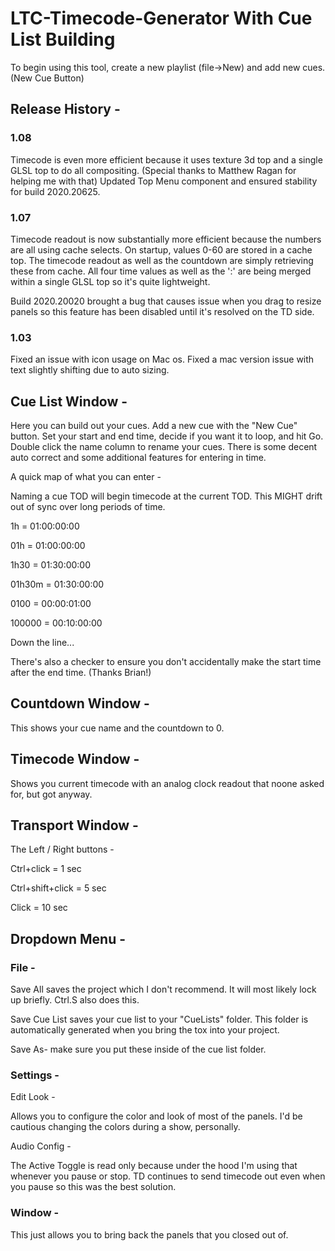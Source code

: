 # LTC-Timecode-Generator With Cue List Building

To begin using this tool, create a new playlist (file->New) and add new cues. (New Cue Button)

## Release History - 

### 1.08
Timecode is even more efficient because it uses texture 3d top and a single GLSL top to do all compositing. (Special thanks to Matthew Ragan for helping me with that)  Updated Top Menu component and ensured stability for build 2020.20625. 

### 1.07
Timecode readout is now substantially more efficient because the numbers are all using cache selects.  On startup, values 0-60 are stored in a cache top. The timecode readout as well as the countdown are simply retrieving these from cache. All four time values as well as the ':' are being merged within a single GLSL top so it's quite lightweight.

Build 2020.20020 brought a bug that causes issue when you drag to resize panels so this feature has been disabled until it's resolved on the TD side.

### 1.03 
Fixed an issue with icon usage on Mac os. Fixed a mac version issue with text slightly shifting due to auto sizing.



## Cue List Window - 

Here you can build out your cues. Add a new cue with the "New Cue" button. Set your start and end time, decide if you want it to loop, and hit Go.  Double click the name column to rename your cues.
There is some decent auto correct and some additional features for entering in time.

A quick map of what you can enter - 

Naming a cue TOD will begin timecode at the current TOD. This MIGHT drift out of sync over long periods of time.

1h = 01:00:00:00

01h = 01:00:00:00

1h30 = 01:30:00:00

01h30m = 01:30:00:00

0100 = 00:00:01:00

100000 = 00:10:00:00

Down the line...

There's also a checker to ensure you don't accidentally make the start time after the end time. (Thanks Brian!)

## Countdown Window - 

This shows your cue name and the countdown to 0.

## Timecode Window - 

Shows you current timecode with an analog clock readout that noone asked for, but got anyway.

## Transport Window - 

The Left / Right buttons - 

Ctrl+click = 1 sec

Ctrl+shift+click = 5 sec

Click = 10 sec

## Dropdown Menu -

### File - 

Save All saves the project which I don't recommend. It will most likely lock up briefly.  Ctrl.S also does this.

Save Cue List saves your cue list to your "CueLists" folder. This folder is automatically generated when you bring the tox into your project. 

Save As- make sure you put these inside of the cue list folder.

### Settings - 

Edit Look - 

Allows you to configure the color and look of most of the panels. I'd be cautious changing the colors during a show, personally.

Audio Config - 

The Active Toggle is read only because under the hood I'm using that whenever you pause or stop. TD continues to send timecode out even when you pause so this was the best solution.

### Window - 

This just allows you to bring back the panels that you closed out of.




